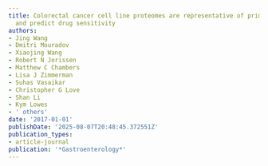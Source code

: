 ```yaml
---
title: Colorectal cancer cell line proteomes are representative of primary tumors
  and predict drug sensitivity
authors:
- Jing Wang
- Dmitri Mouradov
- Xiaojing Wang
- Robert N Jorissen
- Matthew C Chambers
- Lisa J Zimmerman
- Suhas Vasaikar
- Christopher G Love
- Shan Li
- Kym Lowes
- ' others'
date: '2017-01-01'
publishDate: '2025-08-07T20:48:45.372551Z'
publication_types:
- article-journal
publication: '*Gastroenterology*'
---
```

